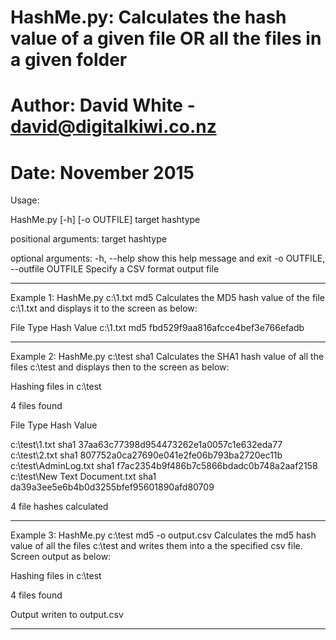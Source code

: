 # HashMe.py: Calculates the hash value of a given file OR all the files in a given folder
# Author:    David White - david@digitalkiwi.co.nz
# Date:      November 2015

Usage: 

HashMe.py [-h] [-o OUTFILE] target hashtype

positional arguments:
  target
  hashtype

optional arguments:
  -h, --help            show this help message and exit
  -o OUTFILE, --outfile OUTFILE
                        Specify a CSV format output file

-----

Example 1: HashMe.py c:\1.txt md5
Calculates the MD5 hash value of the file c:\1.txt and displays it to the screen as below:

File         Type    Hash Value
c:\1.txt     md5     fbd529f9aa816afcce4bef3e766efadb

-----

Example 2: HashMe.py c:\test sha1
Calculates the SHA1 hash value of all the files c:\test and displays then to the screen as below:

Hashing files in c:\test

4 files found

File                              Type     Hash Value

c:\test\1.txt                     sha1     37aa63c77398d954473262e1a0057c1e632eda77
c:\test\2.txt                     sha1     807752a0ca27690e041e2fe06b793ba2720ec11b
c:\test\AdminLog.txt              sha1     f7ac2354b9f486b7c5866bdadc0b748a2aaf2158
c:\test\New Text Document.txt     sha1     da39a3ee5e6b4b0d3255bfef95601890afd80709

4 file hashes calculated

-----

Example 3: HashMe.py c:\test md5 -o output.csv
Calculates the md5 hash value of all the files c:\test and writes them into a the specified csv file.  Screen output as below:

Hashing files in c:\test

4 files found

Output writen to output.csv

-----

